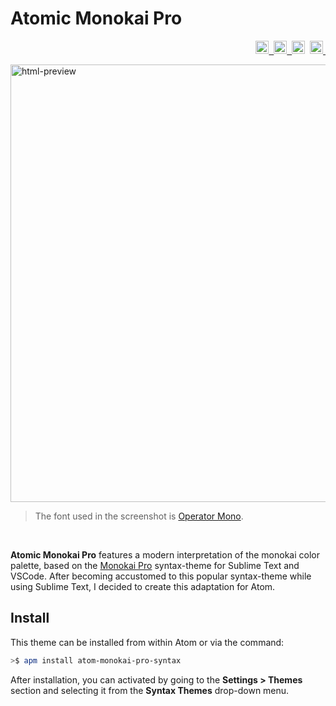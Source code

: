 # Atomic Monokai Pro

<!-- Badges -->
<p align="right">
	<a href="https://atom.io/themes/atomic-design-ui">
		<img src="https://img.shields.io/apm/v/atomic-monokai-pro-syntax.svg?" height="21" title="Version">&nbsp;
	</a>
	<a href="https://opensource.org/licenses/MIT">
		<img src="https://img.shields.io/apm/l/atomic-monokai-pro-syntax.svg?" height="21" title="License">&nbsp;
	</a>
    <img src="https://img.shields.io/apm/dm/atomic-monokai-pro-syntax.svg?maxAge=2592000?" height="21" title="Downloads">&nbsp;
	<a href="https://atom.io/themes/atomic-monokai-pro-syntax">
		<img src="https://badges.frapsoft.com/os/v1/open-source.svg?v=103" height="21" title="Open Source">&nbsp;
	</a>
</p>

<img width="700" alt="html-preview" src="https://user-images.githubusercontent.com/16360374/34373457-f957321e-ea8f-11e7-9818-c7a9b3422244.png"/>

> The font used in the screenshot is [Operator Mono](https://www.typography.com/fonts/operator/styles/).

<br>

**Atomic Monokai Pro** features a modern interpretation of the monokai color palette, based on the [Monokai Pro](https://www.monokai.pro/) syntax-theme for Sublime Text and VSCode. After becoming accustomed to this popular syntax-theme while using Sublime Text, I decided to create this adaptation for Atom.

## Install

This theme can be installed from within Atom or via the command: 
```sh
>$ apm install atom-monokai-pro-syntax 
```
After installation, you can activated by going to the **Settings > Themes** section and selecting it from the **Syntax Themes** drop-down menu.
